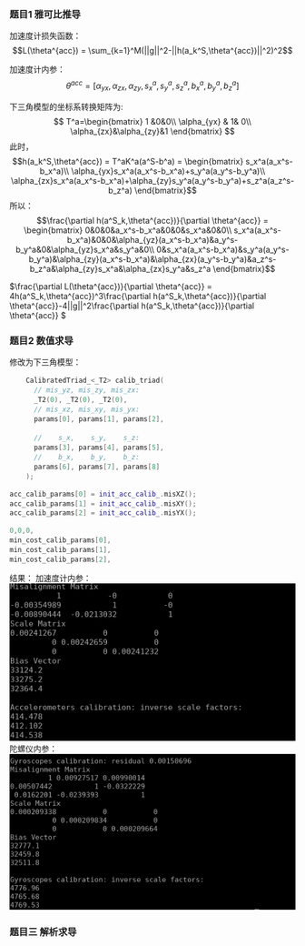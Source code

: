 ### 题目1 雅可比推导
加速度计损失函数：
$$L(\theta^{acc}) = \sum_{k=1}^M(||g||^2-||h(a_k^S,\theta^{acc})||^2)^2$$

加速度计内参：
$$\theta^{acc} = [\alpha_{yx},\alpha_{zx},\alpha_{zy},s_x^a,s_y^a,s_z^a,b_x^a,b_y^a,b_z^a]$$

下三角模型的坐标系转换矩阵为:
$$
T^a=\begin{bmatrix}
    1 &0&0\\
    \alpha_{yx} & 1& 0\\
    \alpha_{zx}&\alpha_{zy}&1
\end{bmatrix}
$$
此时，
$$h(a_k^S,\theta^{acc}) = T^aK^a(a^S-b^a) = \begin{bmatrix}
    s_x^a(a_x^s-b_x^a)\\
    \alpha_{yx}s_x^a(a_x^s-b_x^a)+s_y^a(a_y^s-b_y^a)\\
    \alpha_{zx}s_x^a(a_x^s-b_x^a)+\alpha_{zy}s_y^a(a_y^s-b_y^a)+s_z^a(a_z^s-b_z^a)
\end{bmatrix}$$
所以：
$$\frac{\partial h(a^S_k,\theta^{acc})}{\partial \theta^{acc}} = \begin{bmatrix}
    0&0&0&a_x^s-b_x^a&0&0&s_x^a&0&0\\
    s_x^a(a_x^s-b_x^a)&0&0&\alpha_{yz}(a_x^s-b_x^a)&a_y^s-b_y^a&0&\alpha_{yz}s_x^a&s_y^a&0\\
    0&s_x^a(a_x^s-b_x^a)&s_y^a(a_y^s-b_y^a)&\alpha_{zy}(a_x^s-b_x^a)&\alpha_{zx}(a_y^s-b_y^a)&a_z^s-b_z^a&\alpha_{zy}s_x^a&\alpha_{zx}s_y^a&s_z^a
\end{bmatrix}$$

$\frac{\partial L(\theta^{acc})}{\partial \theta^{acc}} = 4h(a^S_k,\theta^{acc})^3\frac{\partial h(a^S_k,\theta^{acc})}{\partial \theta^{acc}}-4||g||^2\frac{\partial h(a^S_k,\theta^{acc})}{\partial \theta^{acc}} $

### 题目2 数值求导
修改为下三角模型：
```cpp
    CalibratedTriad_<_T2> calib_triad( 
      // mis_yz, mis_zy, mis_zx:
      _T2(0), _T2(0), _T2(0),
      // mis_xz, mis_xy, mis_yx:
      params[0], params[1], params[2],

      //    s_x,    s_y,    s_z:
      params[3], params[4], params[5], 
      //    b_x,    b_y,    b_z: 
      params[6], params[7], params[8] 
    );
```

```cpp
acc_calib_params[0] = init_acc_calib_.misXZ();
acc_calib_params[1] = init_acc_calib_.misXY();
acc_calib_params[2] = init_acc_calib_.misYX();
```
```cpp
0,0,0,
min_cost_calib_params[0],
min_cost_calib_params[1],
min_cost_calib_params[2],
```
结果：
加速度计内参：
![avatar](fig1.png)
陀螺仪内参：
![avatar](fig2.png)
### 题目三 解析求导